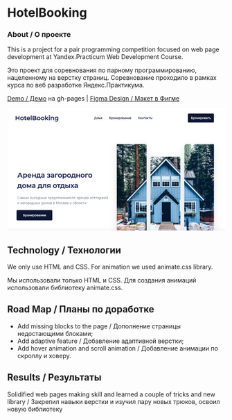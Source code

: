# HotelBooking

### About / О проекте

This is a project for a pair programming competition focused on web page development at Yandex.Practicum Web Development Course.

Это проект для соревнования по парному программированию, нацеленному на верстку страниц. Соревнование проходило в рамках курса по веб разработке Яндекс.Практикума.

[Demo / Демо](https://sergeykardashev.github.io/HotelBooking/) на gh-pages | [Figma Design / Макет в Фигме](https://www.figma.com/file/fUtEsAUkM11D4VyV5xnivB/HotelBooking?node-id=0%3A1&t=oP3kQyg0wMdki4g7-0)

![screenshot1](https://github.com/SergeyKardashev/HotelBooking/raw/assets/images/HotelBooking_thumb.jpg)

## Technology / Технологии

We only use HTML and CSS. For animation we used animate.css library.

Мы использовали только HTML и CSS. Для создания анимаций использовали библиотеку animate.css.

## Road Map / Планы по доработке
- Add missing blocks to the page / Дополнение страницы недостающими блоками;
- Add adaptive feature / Добавление адаптивной верстки;
- Add hover animation and scroll animation / Добавление анимации по скроллу и ховеру.

## Results / Результаты
Solidified web pages making skill and learned a couple of tricks and new library / Закрепил навыки верстки и изучил пару новых трюков, освоил новую библиотеку
